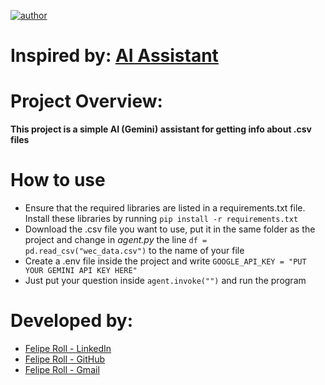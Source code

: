 [![author](https://img.shields.io/badge/author-feliperoll-purple.svg)](https://www.linkedin.com/in/felipe-roll/)

# Inspired by: [AI Assistant](https://www.youtube.com/watch?v=pTyELhdSNZg&list=PL2JCCEO_l_n1hdYHBJwte5bGRImRUiSm1&index=115)

# Project Overview: 

<b>This project is a simple AI (Gemini) assistant for getting info about .csv files</b>

# How to use
* Ensure that the required libraries are listed in a requirements.txt file. Install these libraries by running ```pip install -r requirements.txt```
* Download the .csv file you want to use, put it in the same folder as the project and change in *agent.py* the line ```df = pd.read_csv("wec_data.csv")``` to the name of your file
* Create a .env file inside the project and write ```GOOGLE_API_KEY = "PUT YOUR GEMINI API KEY HERE"```
* Just put your question inside ```agent.invoke("")``` and run the program
&nbsp;
# Developed by: 
  * [Felipe Roll - LinkedIn](https://www.linkedin.com/in/felipe-roll)
  * [Felipe Roll - GitHub](https://github.com/FelipeLRoll)
  * [Felipe Roll - Gmail](felipelroll@gmail.com)
